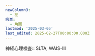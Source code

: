 ```yaml
---
newColumn3:
  - 左
病巣:
  - 角回
lastmod: '2025-03-05'
last_edited: 2025-02-27T00:00:00.000Z
---
```


神経心理検査:: SLTA, WAIS-III

